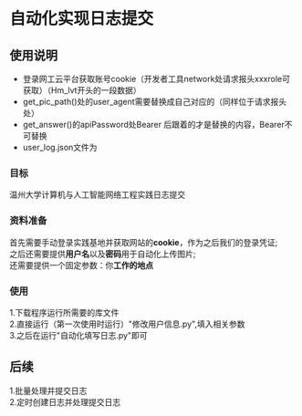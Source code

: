 # 自动化实现日志提交
## 使用说明
- 登录网工云平台获取账号cookie（开发者工具network处请求报头xxxrole可获取）（Hm_lvt开头的一段数据）
- get_pic_path()处的user_agent需要替换成自己对应的（同样位于请求报头处）
- get_answer()的apiPassword处Bearer 后跟着的才是替换的内容，Bearer不可替换
- user_log.json文件为

### 目标
温州大学计算机与人工智能网络工程实践日志提交
### 资料准备
首先需要手动登录实践基地并获取网站的**cookie**，作为之后我们的登录凭证;<br>
之后还需要提供**用户名**以及**密码**用于自动化上传图片;<br>
还需要提供一个固定参数：你**工作的地点**
### 使用
1.下载程序运行所需要的库文件<br>
2.直接运行（第一次使用时运行）"修改用户信息.py",填入相关参数<br>
3.之后在运行"自动化填写日志.py"即可<br>
## 后续
1.批量处理并提交日志<br>
2.定时创建日志并处理提交日志<br>

